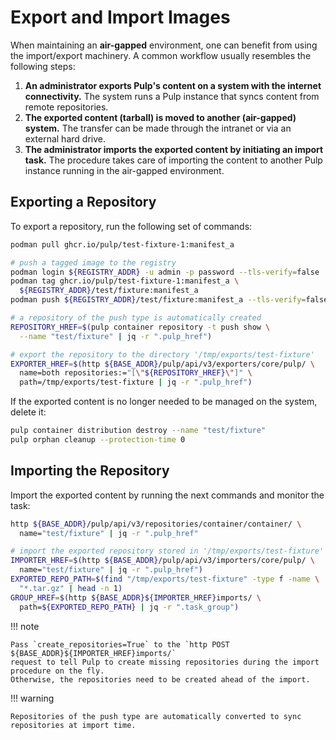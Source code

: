 # Export and Import Images

When maintaining an **air-gapped** environment, one can benefit from using the import/export
machinery. A common workflow usually resembles the following steps:

1. **An administrator exports Pulp's content on a system with the internet connectivity.** The
   system runs a Pulp instance that syncs content from remote repositories.
2. **The exported content (tarball) is moved to another (air-gapped) system.** The transfer can
   be made through the intranet or via an external hard drive.
3. **The administrator imports the exported content by initiating an import task.** The
   procedure takes care of importing the content to another Pulp instance running in the air-gapped
   environment.

## Exporting a Repository

To export a repository, run the following set of commands:

```bash
podman pull ghcr.io/pulp/test-fixture-1:manifest_a

# push a tagged image to the registry
podman login ${REGISTRY_ADDR} -u admin -p password --tls-verify=false
podman tag ghcr.io/pulp/test-fixture-1:manifest_a \
  ${REGISTRY_ADDR}/test/fixture:manifest_a
podman push ${REGISTRY_ADDR}/test/fixture:manifest_a --tls-verify=false

# a repository of the push type is automatically created
REPOSITORY_HREF=$(pulp container repository -t push show \
  --name "test/fixture" | jq -r ".pulp_href")

# export the repository to the directory '/tmp/exports/test-fixture'
EXPORTER_HREF=$(http ${BASE_ADDR}/pulp/api/v3/exporters/core/pulp/ \
  name=both repositories:="[\"${REPOSITORY_HREF}\"]" \
  path=/tmp/exports/test-fixture | jq -r ".pulp_href")
```

If the exported content is no longer needed to be managed on the system, delete it:

```bash
pulp container distribution destroy --name "test/fixture"
pulp orphan cleanup --protection-time 0
```

## Importing the Repository

Import the exported content by running the next commands and monitor the task:

```bash
http ${BASE_ADDR}/pulp/api/v3/repositories/container/container/ \
  name="test/fixture" | jq -r ".pulp_href"

# import the exported repository stored in '/tmp/exports/test-fixture'
IMPORTER_HREF=$(http ${BASE_ADDR}/pulp/api/v3/importers/core/pulp/ \
  name="test/fixture" | jq -r ".pulp_href")
EXPORTED_REPO_PATH=$(find "/tmp/exports/test-fixture" -type f -name \
  "*.tar.gz" | head -n 1)
GROUP_HREF=$(http ${BASE_ADDR}${IMPORTER_HREF}imports/ \
  path=${EXPORTED_REPO_PATH} | jq -r ".task_group")
```

!!! note

    Pass `create_repositories=True` to the `http POST ${BASE_ADDR}${IMPORTER_HREF}imports/`
    request to tell Pulp to create missing repositories during the import procedure on the fly.
    Otherwise, the repositories need to be created ahead of the import.


!!! warning

    Repositories of the push type are automatically converted to sync repositories at import time.

